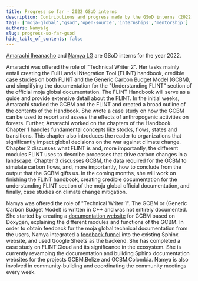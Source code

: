 ```yaml
---
title: Progress so far - 2022 GSoD interns
description: Contributions and progress made by the GSoD interns (2022)
tags: ['moja-global','gsod','open-source','internships','mentorship']
authors: Namyalg
slug: progress-so-far-gsod
hide_table_of_contents: false
---
```



[Amarachi Iheanacho](https://github.com/Iheanacho-ai) and [Namya LG](https://github.com/Namyalg) are GSoD interns for the year 2022.

Amarachi was offered the role of "Technical Writer 2". Her tasks mainly entail creating the Full Lands INtegration Tool (FLINT) handbook, credible case studies on both FLINT and the Generic Carbon Budget Model (GCBM), and simplifying the documentation for the "Understanding FLINT" section of the official moja global documentation. The FLINT Handbook will serve as a guide and provide extensive detail about the FLINT. In the initial weeks, Amarachi studied the GCBM and the FLINT and created a broad outline of the contents of the Handbook. She wrote a case study on how the GCBM can be used to report and assess the effects of anthropogenic activities on forests.
Further, Amarachi worked on the chapters of the Handbook. Chapter 1 handles fundamental concepts like stocks, flows, states and transitions. This chapter also introduces the reader to organizations that significantly impact global decisions on the war against climate change. Chapter 2 discusses what FLINT is and, more importantly, the different modules FLINT uses to describe processes that drive carbon changes in a landscape. Chapter 3 discusses GCBM, the data required for the GCBM to simulate carbon flows, and, more importantly, how to conclude from the output that the GCBM gifts us.
In the coming months, she will work on finishing the FLINT handbook, creating credible documentation for the understanding FLINT section of the moja global official documentation, and finally, case studies on climate change mitigation.

Namya was offered the role of "Technical Writer 1". The GCBM or (Generic Carbon Budget Model) is written in C++ and was not entirely documented. She started by creating a [documentation website](https://github.com/moja-global/moja.canada/pull/34) for GCBM based on Doxygen, explaining the different modules and functions of the GCBM. In order to obtain feedback for the moja global technical documentation from the users, Namya integrated a [feedback funnel](https://github.com/moja-global/moja_global_docs/pull/186) into the existing Sphinx website, and used Google Sheets as the backend. 
She has completed a case study on FLINT.Cloud and its significance in the ecosystem.
She is currently revamping the documentation and building Sphinx documentation websites  for the projects GCBM.Belize and GCBM.Colombia. Namya is also involved in community-building and coordinating the community meetings every week.